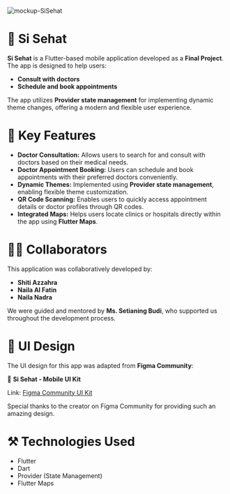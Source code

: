![mockup-SiSehat](https://github.com/user-attachments/assets/2a10063f-e2e9-4a84-a333-a57265713ba0)
# 💊 Si Sehat 

**Si Sehat** is a Flutter-based mobile application developed as a **Final Project**. The app is designed to help users:

- **Consult with doctors**
- **Schedule and book appointments**

The app utilizes **Provider state management** for implementing dynamic theme changes, offering a modern and flexible user experience.


# 🔑 Key Features

- **Doctor Consultation:** Allows users to search for and consult with doctors based on their medical needs.
- **Doctor Appointment Booking:** Users can schedule and book appointments with their preferred doctors conveniently.
- **Dynamic Themes:** Implemented using **Provider state management**, enabling flexible theme customization.
- **QR Code Scanning:** Enables users to quickly access appointment details or doctor profiles through QR codes.
- **Integrated Maps:** Helps users locate clinics or hospitals directly within the app using **Flutter Maps**.


# 🤝🏻 Collaborators

This application was collaboratively developed by:

- **Shiti Azzahra**
- **Naila Al Fatin**
- **Naila Nadra**

We were guided and mentored by **Ms. Setianing Budi**, who supported us throughout the development process.


# 🎨 UI Design

The UI design for this app was adapted from **Figma Community**:

💙 **Si Sehat - Mobile UI Kit**

Link: [Figma Community UI Kit](https://www.figma.com/design/Ct1qv7zD5azOwaTbwLCaJi/%F0%9F%92%8A-Si---Sehat---Mobile-UI-Kit-(Community)?node-id=0-1&node-type=canvas&t=hCaK6JgYqds2Zpt4-0)

Special thanks to the creator on Figma Community for providing such an amazing design.


# ⚒️ Technologies Used

- Flutter
- Dart
- Provider (State Management)
- Flutter Maps
